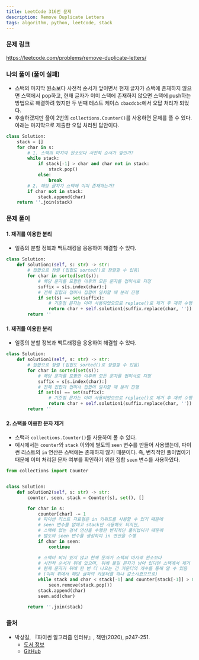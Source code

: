 ```yaml
---
title: LeetCode 316번 문제
description: Remove Duplicate Letters
tags: algorithm, python, leetcode, stack
---
```


### 문제 링크

https://leetcode.com/problems/remove-duplicate-letters/

### 나의 풀이 (풀이 실패)

- 스택의 마지막 원소보다 사전적 순서가 앞이면서 현재 글자가 스택에 존재하지 않으면 스택에서 pop하고, 현재 글자가 이미 스택에 존재하지 않으면 스택에 push하는 방법으로 해결하려 했지만 두 번째 테스트 케이스 `cbacdcbc`에서 오답 처리가 되었다.
- 후술하겠지만 풀이 2번의 `collections.Counter()`를 사용하면 문제를 풀 수 있다. 아래는 마지막으로 제출한 오답 처리된 답안이다.

```python
class Solution:
    stack = []
    for char in s:
        # 1. 스택의 마지막 원소보다 사전적 순서가 앞인가?
        while stack:
            if stack[-1] > char and char not in stack:
                stack.pop()
            else:
                break
        # 2. 해당 글자가 스택에 이미 존재하는가?
        if char not in stack:
            stack.append(char)
    return ''.join(stack)
```

### 문제 풀이

#### 1. 재귀를 이용한 분리

- 일종의 분할 정복과 백트래킹을 응용하여 해결할 수 있다.

```python
class Solution:
    def solution1(self, s: str) -> str:
        # 집합으로 정렬 (집합도 sorted()로 정렬할 수 있음)
        for char in sorted(set(s)):
            # 해당 문자를 포함한 이후의 모든 문자를 접미사로 지정
            suffix = s[s.index(char):]
            # 전체 집합과 접미사 집합이 일치할 때 분리 진행
            if set(s) == set(suffix):
                # 기준점 문자는 이미 사용되었으므로 replace()로 제거 후 재귀 수행
                return char + self.solution1(suffix.replace(char, ''))
        return ''
```

#### 1. 재귀를 이용한 분리

- 일종의 분할 정복과 백트래킹을 응용하여 해결할 수 있다.

```python
class Solution:
    def solution1(self, s: str) -> str:
        # 집합으로 정렬 (집합도 sorted()로 정렬할 수 있음)
        for char in sorted(set(s)):
            # 해당 문자를 포함한 이후의 모든 문자를 접미사로 지정
            suffix = s[s.index(char):]
            # 전체 집합과 접미사 집합이 일치할 때 분리 진행
            if set(s) == set(suffix):
                # 기준점 문자는 이미 사용되었으므로 replace()로 제거 후 재귀 수행
                return char + self.solution1(suffix.replace(char, ''))
        return ''
```

#### 2. 스택을 이용한 문자 제거

- 스택과 `collections.Counter()`를 사용하여 풀 수 있다.
- 예시에서는 `counter`와 `stack` 이외에 별도의 `seen` 변수를 만들어 사용했는데, 파이썬 리스트의 `in` 연산은 스택에는 존재하지 않기 때문이다. 즉, 변칙적인 풀이법이기 때문에 이미 처리된 문자 여부를 확인하기 위한 집합 `seen` 변수를 사용하였다.

```python
from collections import Counter


class Solution:
    def solution2(self, s: str) -> str:
        counter, seen, stack = Counter(s), set(), []

        for char in s:
            counter[char] -= 1
            # 파이썬 리스트 자료형은 in 키워드를 사용할 수 있기 때문에
            # seen 변수를 없애고 stack만 사용해도 되지만,
            # 스택에 없는 검색 연산을 수행한 변칙적인 풀이법이기 때문에
            # 별도의 seen 변수를 생성하여 in 연산을 수행
            if char in seen:
                continue

            # 스택이 비어 있지 않고 현재 문자가 스택의 마지막 원소보다
            # 사전적 순서가 뒤에 있으며, 뒤에 붙일 문자가 남아 있다면 스택에서 제거
            # 현재 문자가 뒤에 한 번 더 나오는 건 카운터의 개수를 통해 알 수 있음
            # (이미 위에서 해당 글자의 카운터를 하나 감소시켰으므로)
            while stack and char < stack[-1] and counter[stack[-1]] > 0:
                seen.remove(stack.pop())
            stack.append(char)
            seen.add(char)

        return ''.join(stack)
```

### 출처

- 박상길, 『파이썬 알고리즘 인터뷰』, 책만(2020), p247-251.
  - [도서 정보](https://www.onlybook.co.kr/entry/algorithm-interview)
  - [GitHub](https://github.com/onlybooks/algorithm-interview)
